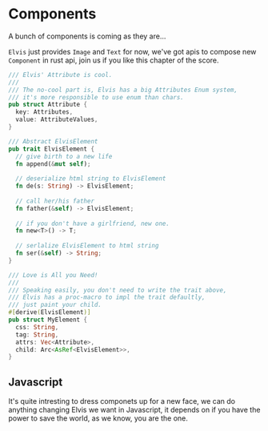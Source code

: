 # Components

A bunch of components is coming as they are...

`Elvis` just provides `Image` and `Text` for now, we've got apis to compose new `Component` in rust api, join us if you like this chapter of the score.

```rust
/// Elvis' Attribute is cool.
/// 
/// The no-cool part is, Elvis has a big Attributes Enum system, 
/// it's more responsible to use enum than chars.
pub struct Attribute {
  key: Attributes,
  value: AttributeValues,
}

/// Abstract ElvisElement
pub trait ElvisElement {
  // give birth to a new life
  fn append(&mut self);
  
  // deserialize html string to ElvisElement
  fn de(s: String) -> ElvisElement;
  
  // call her/his father
  fn father(&self) -> ElvisElement;
  
  // if you don't have a girlfriend, new one.
  fn new<T>() -> T;
  
  // serlalize ElvisElement to html string
  fn ser(&self) -> String;
}

/// Love is All you Need!
///
/// Speaking easily, you don't need to write the trait above,
/// Elvis has a proc-macro to impl the trait defaultly, 
/// just paint your child.
#[derive(ElvisElement)]
pub struct MyElement {
  css: String,
  tag: String,
  attrs: Vec<Attribute>,
  child: Arc<AsRef<ElvisElement>>,
}
```

## Javascript

It's quite intresting to dress componets up for a new face, we can do anything changing Elvis we want in Javascript, it depends on if you have the power to save the world, as we know, you are the one.
